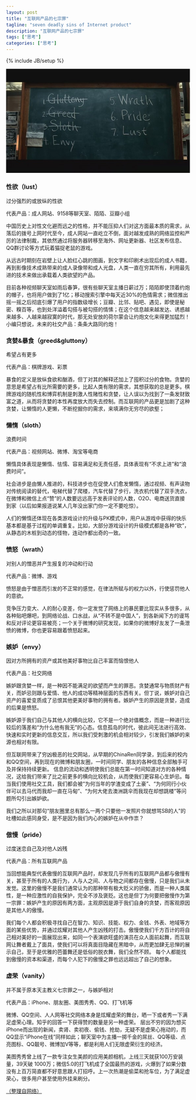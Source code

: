 ```yaml
---
layout: post
title: "互联网产品的七宗罪"
tagline: "seven deadly sins of Internet product"
description: "互联网产品的七宗罪"
tags: ["思考"]
categories: ["思考"]
---
```

{% include JB/setup %}


<img src="/assets/media/20140916_1.jpg" alt="Pic" class="img-center">

### 性欲（lust） ###

过分强烈的或放纵的性欲

代表产品：成人网站、9158等聊天室、陌陌、豆瓣小组

中国历史上对性文化避而远之的性格，并不能压抑人们对这方面最本质的需求，从落后的拨号上网时代至今，成人网站一直屹立不倒，面对越发成熟的网络监控和严厉的法律制裁，其依然通过将服务器转移至海外、网址更新器、社区发布信息、QQ群讨论等方式玩着猫捉老鼠的游戏。

从远古时期刻在岩壁上让人脸红心跳的图画，到文字和印刷术出现后的成人书籍，再到影像技术成熟带来的成人录像带和成人光盘，人类一直在穷其所有，利用最先进的技术来做出承载着人类欲望的产品。

目前各种视频聊天室如雨后春笋，很有些聊天室主播日薪过万；陌陌即使顶着约炮的帽子，也将用户做到了1亿；移动搜索引擎中每天近30%的色情需求；微信推出摇一摇之后彻底引爆了用户的指数级增长；豆瓣、比邻、贴吧、遇见，即使是秘密、糗百等，也到处洋溢着勾搭与被勾搭的情愫；在这个信息越来越发达、诱惑越来越多、人越来越寂寞的时代，那无处安放的荷尔蒙会让约炮文化来得更加猛烈！
小编只想说，未来的社交产品：条条大路同约炮！

### 贪婪&暴食（greed&gluttony） ###

希望占有更多

代表产品：棋牌游戏、彩票

暴食的定义是放纵食欲和酗酒，但丁对其的解释还加上了囤积过分的食物。贪婪的意思是希望占有比所需要的更多，比起人类有限的需求，其想获取的总是更多。棋牌游戏的随机性和博弈机制是刺激人性赌性和贪婪，让人误以为找到了一条发财致富之道，从而将贪婪的本性再度放大而失去控制。而互联网的产品更是加剧了这种贪婪，让懒惰的人更懒，不断挖掘你的需求，来填满你无穷尽的欲壑；


### 懒惰（sloth） ###

浪费时间

代表产品：视频网站、微博、淘宝等电商

懒惰具体表现是懒惰、怯懦、容易满足和无责任感，具体表现有“不求上进”和“浪费时间”。

社会进步是由懒人推进的，科技进步也在促使人们愈发懒惰，通过视频、有声读物对传统阅读的替代，电梯代替了爬楼，汽车代替了步行，洗衣机代替了双手洗衣，在微博和微信上点“赞”的人数要远远高于发表评论的人数，O2O、电商送货直接到家（以后如果报道说某人几年没出家门你一定不要吃惊）。

人们的懒惰还体现在各类游戏设计的升级与PK模式中，用户从游戏中获得的快乐基本都是基于过程的单调重复。比如，大部分游戏设计的升级模式都是各种“砍”，从静态的木桩到动态的怪物，连动作都出奇的一致。


### 愤怒（wrath） ###

对别人的憎恶并产生报复的冲动和行动

代表产品：微博、游戏

愤怒是由于憎恶而引发的不正常的感觉，在律法所赋与的权力以外，行使惩罚他人的意欲。

竞争压力变大、人的耐心变差，你一定发觉了网络上的暴民要比现实从多很多，从各种贴吧爆吧，到网络论战、口水战，从“不转不是中国人”，到各新闻下方的谩骂和反对评论更容易被亮；一个关于微博的研究发现，如果你的微博好友发了一条泄愤的微博，你也更容易跟着愤怒起来。


### 嫉妒（envy） ###

因对方所拥有的资产或其他美好事物比自己丰富而恼恨他人

代表产品：社交网络

嫉妒跟贪婪一样，是一种因不能满足的欲望而产生的罪恶。贪婪通常与物质财产有关，而妒忌则跟与爱情、他人的成功等精神层面的东西有关。但丁说，嫉妒对自己资产的喜爱变质成了忌恨其他更美好事物的拥有者。嫉妒产生的原因是贪婪，造成的后果是愤怒。

嫉妒源于我们自己与其他人的横向比较，它不是一个绝对值概念，而是一种进行比较后的落差和“为什么他有我无”的心态。信息孤岛的时代，彼此间无法进行高效、快速和实时更新的信息交互，所以我们受刺激的机会相对较少，引发我们嫉妒的来源也相对有限。

但互联网带来了穷凶极恶的社交网站，从早期的ChinaRen同学录，到后来的校内和QQ空间，再到现在的微博和朋友圈，一时间同学、朋友的各种信息全部触手可及并保持持续更新。
信息的流动和透明使我们总能在第一时间知道对方的各种情况，这给我们带来了比之前更多的横向比较机会，从而使我们更容易心生妒忌。每当我们使用社交工具，我们都会被“为何当年的学渣变成了土豪”、“为何同行小伙伴可以去马代而我却一直在马甸”、“为何大佬去澳洲跳伞而我现在却想跳楼”等问题所勾引出嫉妒欲。

我们之所以对那句“朋友圈里总有那么一两个只要他一发照片你就想骂SB的人”的吐槽如此感同身受，是不是因为我们内心的嫉妒在从中作祟？


### 傲慢（pride） ###

过度迷恋自己及对他人凶残

代表产品：所有互联网产品

当回想能典型代表傲慢的互联网产品时，却发现几乎所有的互联网产品都与傲慢有关，甚至于所有的人类行为，人与人之间、人与物之间都存在傲慢，只是我们从未发觉。这里的傲慢不是我们通常认为的那种带有极大贬义的骄傲，而是一种人类属性，是一种应激性的自我保护，完全不涉及褒贬。这也是但丁为何要把傲慢作为第一宗罪：嫉妒产生的原因有两方面，主观原因是源于我们自身的贪婪，而客观原因是其他人的傲慢。

我们每个人都会积极寻找自己在智力、知识、技能、权力、金钱、外表、地域等方面的某些优势，并通过炫耀对其他人产生凶残的打击。傲慢使我们千方百计的将自己相对美好的一面展现出来，如同一个表演欲旺盛的演员在众人面前起舞，而互联网让舞者戴上了面具，使我们可以将真面目隐藏在黑暗中，从而更加肆无忌惮的展示自己，至于是优雅的芭蕾舞还是低俗的脱衣舞，我们全然不顾。
每个人都能找到傲慢的资本和渠道，而每个人犯下的傲慢之罪也远远超出了自己的想象。


### 虚荣（vanity） ###

并不属于原本天主教义七宗罪之一，与嫉妒相对

代表产品：iPhone、朋友圈、美图秀秀、QQ、打飞机等

微博、QQ空间、人人网等社交网络本身是炫耀虚荣的舞台，晒一下或者秀一下满足虚荣心理。知乎的回答一下获得赞的数量是另一种虚荣。
层出不穷的因为想买iPhone而出现的新闻，卖肾、卖初夜、偷钱、抢劫，无疑不是虚荣心拖动的，而QQ显示“iPhone在线”同样如此；聊天室中为主播一掷千金的屌丝、QQ等级、点亮图标、QQ靓号、微博加V等等，都是利用人们无限虚荣衍生的经济。

美图秀秀曾上线了一款专注女生美颜的应用美颜相机，上线三天就获100万安装量，39天破 1000万；微信5.0的打飞机成了全国最热的游戏，火爆到了如果分数没有上百万简直都不好意思跟人打招呼。上一次热潮是偷菜和抢车位，为了满足虚荣心，很多用户甚至使用外挂来刷分。


[（整理自网络）][post]

[post]: http://www.tmtpost.com/86732.html




